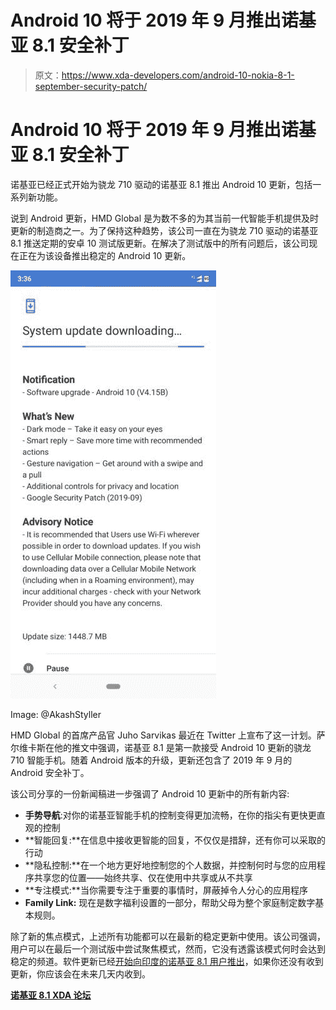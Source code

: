 # Android 10 将于 2019 年 9 月推出诺基亚 8.1 安全补丁

> 原文：<https://www.xda-developers.com/android-10-nokia-8-1-september-security-patch/>

# Android 10 将于 2019 年 9 月推出诺基亚 8.1 安全补丁

诺基亚已经正式开始为骁龙 710 驱动的诺基亚 8.1 推出 Android 10 更新，包括一系列新功能。

说到 Android 更新，HMD Global 是为数不多的为其当前一代智能手机提供及时更新的制造商之一。为了保持这种趋势，该公司一直在为骁龙 710 驱动的诺基亚 8.1 推送定期的安卓 10 测试版更新。在解决了测试版中的所有问题后，该公司现在正在为该设备推出稳定的 Android 10 更新。

 <picture>![Nokia 8.1 Android 10 Update](img/d612f8ab7d24d1107c3b8ea65f42dde7.png)</picture> 

Image: @AkashStyller

HMD Global 的首席产品官 Juho Sarvikas 最近在 Twitter 上宣布了这一计划。萨尔维卡斯在他的推文中强调，诺基亚 8.1 是第一款接受 Android 10 更新的骁龙 710 智能手机。随着 Android 版本的升级，更新还包含了 2019 年 9 月的 Android 安全补丁。

该公司分享的一份新闻稿进一步强调了 Android 10 更新中的所有新内容:

*   **手势导航**:对你的诺基亚智能手机的控制变得更加流畅，在你的指尖有更快更直观的控制
*   **智能回复:**在信息中接收更智能的回复，不仅仅是措辞，还有你可以采取的行动
*   **隐私控制:**在一个地方更好地控制您的个人数据，并控制何时与您的应用程序共享您的位置——始终共享、仅在使用中共享或从不共享
*   **专注模式:**当你需要专注于重要的事情时，屏蔽掉令人分心的应用程序
*   **Family Link:** 现在是数字福利设置的一部分，帮助父母为整个家庭制定数字基本规则。

除了新的焦点模式，上述所有功能都可以在最新的稳定更新中使用。该公司强调，用户可以在最后一个测试版中尝试聚焦模式，然而，它没有透露该模式何时会达到稳定的频道。软件更新已经[开始向印度的诺基亚 8.1 用户推出](https://twitter.com/AkashStyller/status/1181876055025438721)，如果你还没有收到更新，你应该会在未来几天内收到。

**[诺基亚 8.1 XDA 论坛](https://forum.xda-developers.com/nokia-8-1)**
